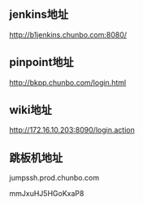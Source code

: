 ## jenkins地址

http://b1jenkins.chunbo.com:8080/

## pinpoint地址

http://bkpp.chunbo.com/login.html

## wiki地址

http://172.16.10.203:8090/login.action

## 跳板机地址

jumpssh.prod.chunbo.com

mmJxuHJ5HGoKxaP8

